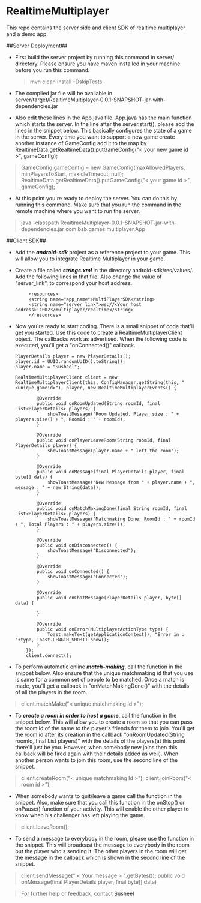 

# RealtimeMultiplayer #
This repo contains the server side and client SDK of realtime multiplayer and a demo app. 

##Server Deployment##
* First build the server project by running this command in server/ directory. Please ensure you have maven installed in your machine before you run this command.
	> mvn clean install -DskipTests

* The compiled jar file will be available in server/target/RealtimeMultiplayer-0.0.1-SNAPSHOT-jar-with-dependencies.jar

* Also edit these lines in the App.java file. App.java has the main function which starts the server. In the line after the server.start(), please add the lines in the snippet below.  This basically configures the state of a game in the server. Every time you want to support a new game create another instance of GameConfig add it to the map by RealtimeData.getRealtimeData().putGameConfig("< your new game id >", gameConfig);
> GameConfig gameConfig = new GameConfig(maxAllowedPlayers, minPlayersToStart, maxIdleTimeout, null); 
			RealtimeData.getRealtimeData().putGameConfig("< your game id >", gameConfig);

* At this point you're ready to deploy the server. You can do this by running this command. Make sure that you run the command in the remote machine where you want to run the server. 
> java -classpath RealtimeMultiplayer-0.0.1-SNAPSHOT-jar-with-dependencies.jar com.bsb.games.multiplayer.App

##Client SDK##
 * Add the ***android-sdk*** project as a reference project to your game. This will allow you to integrate Realtime Multiplayer in your game.
 * Create a file called ***strings.xml*** in the directory android-sdk/res/values/. Add the following lines in that file. Also change the value of "server_link", to correspond your host address. 

			<resources>
			<string name="app_name">MultiPlayerSDK</string>
	        <string name="server_link">ws://<Your host address>:10023/multiplayer/realtime</string>
	        </resources>
 *  Now you're ready to start coding. 
There is a small snippet of code that'll get you started. Use this code to create a RealtimeMultiplayerClient object. The callbacks work as advertised. When the following code is executed, you'll get a "onConnected()" callback.  

		PlayerDetails player = new PlayerDetails();
		player.id = UUID.randomUUID().toString();
		player.name = "Susheel";
		
		RealtimeMultiplayerClient client = new RealtimeMultiplayerClient(this, ConfigManager.getString(this, "<unique gameid>"), player, new RealtimeMultiplayerEvents() {
				
				@Override
				public void onRoomUpdated(String roomId, final List<PlayerDetails> players) {
					showToastMessage("Room Updated. Player size : " + players.size() + ", RoomId : " + roomId);
				}

				@Override
				public void onPlayerLeaveRoom(String roomId, final PlayerDetails player) {
					showToastMessage(player.name + " left the room");
				}

				@Override
				public void onMessage(final PlayerDetails player, final byte[] data) {
					showToastMessage("New Message from " + player.name + ", message : " + new String(data));
				}

				@Override
				public void onMatchMakingDone(final String roomId, final List<PlayerDetails> players) {
					showToastMessage("Matchmaking Done. RoomId : " + roomId + ", Total Players : " + players.size());
				}

				@Override
				public void onDisconnected() {
					showToastMessage("Disconnected");
				}

				@Override
				public void onConnected() {
					showToastMessage("Connected");
				}

				@Override
				public void onChatMessage(PlayerDetails player, byte[] data) {

				}
				
				@Override
				public void onError(MultiplayerActionType type) {
					Toast.makeText(getApplicationContext(), "Error in : "+type, Toast.LENGTH_SHORT).show();
				}
			});
			client.connect();
 *  To perform automatic online ***match-making***, call the function in the snippet below. Also ensure that the unique matchmaking id that you use is same for a common set of people to be matched. Once a match is made, you'll get a callback in "onMatchMakingDone()" with the details of all the players in the room. 
> client.matchMake("< unique matchmaking Id >");
 * To ***create a room in order to host a game***, call the function in the snippet below. This will allow you to create a room so that you can pass the room id of the same to the player's friends for them to join. You'll get the room id after its creation in the callback "onRoomUpdated(String roomId, final List<PlayerDetails> players)" with the details of the players(at this point there'll just be you. However, when somebody new joins then this callback will be fired again with their details added as well). When another person wants to join this room, use the second line of the snippet. 
> client.createRoom("< unique matchmaking Id >");
> client.joinRoom("< room id >");

 * When somebody wants to quit/leave a game call the function in the snippet. Also, make sure that you call this function in the onStop() or onPause() function of your activity. This will enable the other player to know when his challenger has left playing the game.
 > client.leaveRoom();
 * To send a message to everybody in the room, please use the function in the snippet. This will broadcast the message to everybody in the room but the player who's sending it. The other players in the room will get the message in the callback which is shown in the second line of the snippet.
 > client.sendMessage(" < Your message > ".getBytes());
 > public void onMessage(final PlayerDetails player, final byte[] data)
 

    
    
    			
		
> For further help or feedback, contact [Susheel](mailto:sk@hike.in) 
